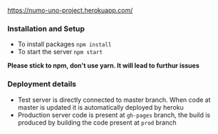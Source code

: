 https://numo-uno-project.herokuapp.com/

### Installation and Setup
- To install packages `npm install`
- To start the server `npm start`

**Please stick to npm, don't use yarn. It will lead to furthur issues**

### Deployment details
- Test server is directly connected to master branch. When code at master is updated it is automatically deployed by heroku
- Production server code is present at `gh-pages` branch, the build is produced by building the code present at `prod` branch
